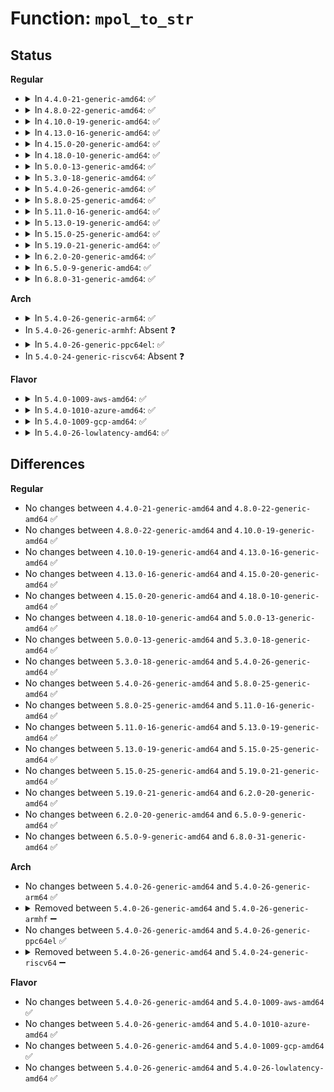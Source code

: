 # Function: <code>mpol_to_str</code>

## Status
<b>Regular</b>
<ul>
<li>
<details>
<summary>In <code>4.4.0-21-generic-amd64</code>: ✅</summary>

```c
void mpol_to_str(char * buffer, int maxlen, struct mempolicy * pol)
```

```json
{
  "name": "mpol_to_str",
  "collision_type": "Unique Global",
  "inline_type": "No",
  "funcs": [
    {
      "addr": 18446744071580824992,
      "name": "mpol_to_str",
      "external": true,
      "loc": "mm/mempolicy.c:2780",
      "file": "mm/mempolicy.c",
      "inline": "seen, unknown",
      "caller_inline": [],
      "caller_func": [
        "mm/shmem.c:shmem_show_options",
        "fs/proc/task_mmu.c:show_numa_map",
        "fs/proc/task_mmu.c:show_numa_map"
      ]
    }
  ],
  "symbols": [
    {
      "addr": 18446744071580824992,
      "name": "mpol_to_str",
      "section": ".text",
      "bind": "STB_GLOBAL",
      "size": 491
    }
  ]
}
```
</details>
</li>
<li>
<details>
<summary>In <code>4.8.0-22-generic-amd64</code>: ✅</summary>

```c
void mpol_to_str(char * buffer, int maxlen, struct mempolicy * pol)
```

```json
{
  "name": "mpol_to_str",
  "collision_type": "Unique Global",
  "inline_type": "No",
  "funcs": [
    {
      "addr": 18446744071580950480,
      "name": "mpol_to_str",
      "external": true,
      "loc": "mm/mempolicy.c:2817",
      "file": "mm/mempolicy.c",
      "inline": "seen, unknown",
      "caller_inline": [],
      "caller_func": [
        "mm/shmem.c:shmem_show_options",
        "fs/proc/task_mmu.c:show_numa_map",
        "fs/proc/task_mmu.c:show_numa_map"
      ]
    }
  ],
  "symbols": [
    {
      "addr": 18446744071580950480,
      "name": "mpol_to_str",
      "section": ".text",
      "bind": "STB_GLOBAL",
      "size": 487
    }
  ]
}
```
</details>
</li>
<li>
<details>
<summary>In <code>4.10.0-19-generic-amd64</code>: ✅</summary>

```c
void mpol_to_str(char * buffer, int maxlen, struct mempolicy * pol)
```

```json
{
  "name": "mpol_to_str",
  "collision_type": "Unique Global",
  "inline_type": "No",
  "funcs": [
    {
      "addr": 18446744071581023584,
      "name": "mpol_to_str",
      "external": true,
      "loc": "mm/mempolicy.c:2811",
      "file": "mm/mempolicy.c",
      "inline": "seen, unknown",
      "caller_inline": [],
      "caller_func": [
        "mm/shmem.c:shmem_show_options"
      ]
    }
  ],
  "symbols": [
    {
      "addr": 18446744071581023584,
      "name": "mpol_to_str",
      "section": ".text",
      "bind": "STB_GLOBAL",
      "size": 665
    }
  ]
}
```
</details>
</li>
<li>
<details>
<summary>In <code>4.13.0-16-generic-amd64</code>: ✅</summary>

```c
void mpol_to_str(char * buffer, int maxlen, struct mempolicy * pol)
```

```json
{
  "name": "mpol_to_str",
  "collision_type": "Unique Global",
  "inline_type": "No",
  "funcs": [
    {
      "addr": 18446744071581069424,
      "name": "mpol_to_str",
      "external": true,
      "loc": "mm/mempolicy.c:2713",
      "file": "mm/mempolicy.c",
      "inline": "seen, unknown",
      "caller_inline": [],
      "caller_func": [
        "mm/shmem.c:shmem_show_options"
      ]
    }
  ],
  "symbols": [
    {
      "addr": 18446744071581069424,
      "name": "mpol_to_str",
      "section": ".text",
      "bind": "STB_GLOBAL",
      "size": 596
    }
  ]
}
```
</details>
</li>
<li>
<details>
<summary>In <code>4.15.0-20-generic-amd64</code>: ✅</summary>

```c
void mpol_to_str(char * buffer, int maxlen, struct mempolicy * pol)
```

```json
{
  "name": "mpol_to_str",
  "collision_type": "Unique Global",
  "inline_type": "No",
  "funcs": [
    {
      "addr": 18446744071581180560,
      "name": "mpol_to_str",
      "external": true,
      "loc": "mm/mempolicy.c:2770",
      "file": "mm/mempolicy.c",
      "inline": "seen, unknown",
      "caller_inline": [],
      "caller_func": [
        "mm/shmem.c:shmem_show_options"
      ]
    }
  ],
  "symbols": [
    {
      "addr": 18446744071581180560,
      "name": "mpol_to_str",
      "section": ".text",
      "bind": "STB_GLOBAL",
      "size": 596
    }
  ]
}
```
</details>
</li>
<li>
<details>
<summary>In <code>4.18.0-10-generic-amd64</code>: ✅</summary>

```c
void mpol_to_str(char * buffer, int maxlen, struct mempolicy * pol)
```

```json
{
  "name": "mpol_to_str",
  "collision_type": "Unique Global",
  "inline_type": "No",
  "funcs": [
    {
      "addr": 18446744071581325376,
      "name": "mpol_to_str",
      "external": true,
      "loc": "mm/mempolicy.c:2831",
      "file": "mm/mempolicy.c",
      "inline": "seen, unknown",
      "caller_inline": [],
      "caller_func": [
        "mm/shmem.c:shmem_show_options"
      ]
    }
  ],
  "symbols": [
    {
      "addr": 18446744071581325376,
      "name": "mpol_to_str",
      "section": ".text",
      "bind": "STB_GLOBAL",
      "size": 609
    }
  ]
}
```
</details>
</li>
<li>
<details>
<summary>In <code>5.0.0-13-generic-amd64</code>: ✅</summary>

```c
void mpol_to_str(char * buffer, int maxlen, struct mempolicy * pol)
```

```json
{
  "name": "mpol_to_str",
  "collision_type": "Unique Global",
  "inline_type": "No",
  "funcs": [
    {
      "addr": 18446744071581409488,
      "name": "mpol_to_str",
      "external": true,
      "loc": "mm/mempolicy.c:2864",
      "file": "mm/mempolicy.c",
      "inline": "seen, unknown",
      "caller_inline": [],
      "caller_func": [
        "mm/shmem.c:shmem_show_options",
        "fs/proc/task_mmu.c:show_numa_map",
        "fs/proc/task_mmu.c:show_numa_map"
      ]
    }
  ],
  "symbols": [
    {
      "addr": 18446744071581409488,
      "name": "mpol_to_str",
      "section": ".text",
      "bind": "STB_GLOBAL",
      "size": 609
    }
  ]
}
```
</details>
</li>
<li>
<details>
<summary>In <code>5.3.0-18-generic-amd64</code>: ✅</summary>

```c
void mpol_to_str(char * buffer, int maxlen, struct mempolicy * pol)
```

```json
{
  "name": "mpol_to_str",
  "collision_type": "Unique Global",
  "inline_type": "No",
  "funcs": [
    {
      "addr": 18446744071581521680,
      "name": "mpol_to_str",
      "external": true,
      "loc": "mm/mempolicy.c:2885",
      "file": "mm/mempolicy.c",
      "inline": "seen, unknown",
      "caller_inline": [],
      "caller_func": [
        "mm/shmem.c:shmem_show_options",
        "fs/proc/task_mmu.c:show_numa_map",
        "fs/proc/task_mmu.c:show_numa_map"
      ]
    }
  ],
  "symbols": [
    {
      "addr": 18446744071581521680,
      "name": "mpol_to_str",
      "section": ".text",
      "bind": "STB_GLOBAL",
      "size": 606
    }
  ]
}
```
</details>
</li>
<li>
<details>
<summary>In <code>5.4.0-26-generic-amd64</code>: ✅</summary>

```c
void mpol_to_str(char * buffer, int maxlen, struct mempolicy * pol)
```

```json
{
  "name": "mpol_to_str",
  "collision_type": "Unique Global",
  "inline_type": "No",
  "funcs": [
    {
      "addr": 18446744071581586384,
      "name": "mpol_to_str",
      "external": true,
      "loc": "mm/mempolicy.c:2924",
      "file": "mm/mempolicy.c",
      "inline": "seen, unknown",
      "caller_inline": [],
      "caller_func": [
        "mm/shmem.c:shmem_show_options",
        "fs/proc/task_mmu.c:show_numa_map",
        "fs/proc/task_mmu.c:show_numa_map"
      ]
    }
  ],
  "symbols": [
    {
      "addr": 18446744071581586384,
      "name": "mpol_to_str",
      "section": ".text",
      "bind": "STB_GLOBAL",
      "size": 606
    }
  ]
}
```
</details>
</li>
<li>
<details>
<summary>In <code>5.8.0-25-generic-amd64</code>: ✅</summary>

```c
void mpol_to_str(char * buffer, int maxlen, struct mempolicy * pol)
```

```json
{
  "name": "mpol_to_str",
  "collision_type": "Unique Global",
  "inline_type": "No",
  "funcs": [
    {
      "addr": 18446744071581798352,
      "name": "mpol_to_str",
      "external": true,
      "loc": "mm/mempolicy.c:3027",
      "file": "mm/mempolicy.c",
      "inline": "seen, unknown",
      "caller_inline": [],
      "caller_func": [
        "mm/shmem.c:shmem_show_options",
        "fs/proc/task_mmu.c:show_numa_map",
        "fs/proc/task_mmu.c:show_numa_map"
      ]
    }
  ],
  "symbols": [
    {
      "addr": 18446744071581798352,
      "name": "mpol_to_str",
      "section": ".text",
      "bind": "STB_GLOBAL",
      "size": 606
    }
  ]
}
```
</details>
</li>
<li>
<details>
<summary>In <code>5.11.0-16-generic-amd64</code>: ✅</summary>

```c
void mpol_to_str(char * buffer, int maxlen, struct mempolicy * pol)
```

```json
{
  "name": "mpol_to_str",
  "collision_type": "Unique Global",
  "inline_type": "No",
  "funcs": [
    {
      "addr": 18446744071581846256,
      "name": "mpol_to_str",
      "external": true,
      "loc": "mm/mempolicy.c:3002",
      "file": "mm/mempolicy.c",
      "inline": "seen, unknown",
      "caller_inline": [],
      "caller_func": [
        "mm/shmem.c:shmem_show_options",
        "fs/proc/task_mmu.c:show_numa_map",
        "fs/proc/task_mmu.c:show_numa_map"
      ]
    }
  ],
  "symbols": [
    {
      "addr": 18446744071581846256,
      "name": "mpol_to_str",
      "section": ".text",
      "bind": "STB_GLOBAL",
      "size": 606
    }
  ]
}
```
</details>
</li>
<li>
<details>
<summary>In <code>5.13.0-19-generic-amd64</code>: ✅</summary>

```c
void mpol_to_str(char * buffer, int maxlen, struct mempolicy * pol)
```

```json
{
  "name": "mpol_to_str",
  "collision_type": "Unique Global",
  "inline_type": "No",
  "funcs": [
    {
      "addr": 18446744071581877040,
      "name": "mpol_to_str",
      "external": true,
      "loc": "mm/mempolicy.c:3010",
      "file": "mm/mempolicy.c",
      "inline": "seen, unknown",
      "caller_inline": [],
      "caller_func": [
        "mm/shmem.c:shmem_show_options",
        "fs/proc/task_mmu.c:show_numa_map",
        "fs/proc/task_mmu.c:show_numa_map"
      ]
    }
  ],
  "symbols": [
    {
      "addr": 18446744071581877040,
      "name": "mpol_to_str",
      "section": ".text",
      "bind": "STB_GLOBAL",
      "size": 645
    }
  ]
}
```
</details>
</li>
<li>
<details>
<summary>In <code>5.15.0-25-generic-amd64</code>: ✅</summary>

```c
void mpol_to_str(char * buffer, int maxlen, struct mempolicy * pol)
```

```json
{
  "name": "mpol_to_str",
  "collision_type": "Unique Global",
  "inline_type": "No",
  "funcs": [
    {
      "addr": 18446744071582168656,
      "name": "mpol_to_str",
      "external": true,
      "loc": "mm/mempolicy.c:2931",
      "file": "mm/mempolicy.c",
      "inline": "seen, unknown",
      "caller_inline": [],
      "caller_func": [
        "mm/shmem.c:shmem_show_options",
        "fs/proc/task_mmu.c:show_numa_map",
        "fs/proc/task_mmu.c:show_numa_map"
      ]
    }
  ],
  "symbols": [
    {
      "addr": 18446744071582168656,
      "name": "mpol_to_str",
      "section": ".text",
      "bind": "STB_GLOBAL",
      "size": 635
    }
  ]
}
```
</details>
</li>
<li>
<details>
<summary>In <code>5.19.0-21-generic-amd64</code>: ✅</summary>

```c
void mpol_to_str(char * buffer, int maxlen, struct mempolicy * pol)
```

```json
{
  "name": "mpol_to_str",
  "collision_type": "Unique Global",
  "inline_type": "No",
  "funcs": [
    {
      "addr": 18446744071582626352,
      "name": "mpol_to_str",
      "external": true,
      "loc": "mm/mempolicy.c:3108",
      "file": "mm/mempolicy.c",
      "inline": "seen, unknown",
      "caller_inline": [],
      "caller_func": [
        "mm/shmem.c:shmem_show_options",
        "fs/proc/task_mmu.c:show_numa_map",
        "fs/proc/task_mmu.c:show_numa_map"
      ]
    }
  ],
  "symbols": [
    {
      "addr": 18446744071582626352,
      "name": "mpol_to_str",
      "section": ".text",
      "bind": "STB_GLOBAL",
      "size": 655
    }
  ]
}
```
</details>
</li>
<li>
<details>
<summary>In <code>6.2.0-20-generic-amd64</code>: ✅</summary>

```c
void mpol_to_str(char * buffer, int maxlen, struct mempolicy * pol)
```

```json
{
  "name": "mpol_to_str",
  "collision_type": "Unique Global",
  "inline_type": "No",
  "funcs": [
    {
      "addr": 18446744071583150768,
      "name": "mpol_to_str",
      "external": true,
      "loc": "mm/mempolicy.c:3123",
      "file": "mm/mempolicy.c",
      "inline": "seen, unknown",
      "caller_inline": [],
      "caller_func": [
        "mm/shmem.c:shmem_show_options",
        "fs/proc/task_mmu.c:show_numa_map",
        "fs/proc/task_mmu.c:show_numa_map"
      ]
    }
  ],
  "symbols": [
    {
      "addr": 18446744071583150768,
      "name": "mpol_to_str",
      "section": ".text",
      "bind": "STB_GLOBAL",
      "size": 655
    }
  ]
}
```
</details>
</li>
<li>
<details>
<summary>In <code>6.5.0-9-generic-amd64</code>: ✅</summary>

```c
void mpol_to_str(char * buffer, int maxlen, struct mempolicy * pol)
```

```json
{
  "name": "mpol_to_str",
  "collision_type": "Unique Global",
  "inline_type": "No",
  "funcs": [
    {
      "addr": 18446744071583361120,
      "name": "mpol_to_str",
      "external": true,
      "loc": "mm/mempolicy.c:3134",
      "file": "mm/mempolicy.c",
      "inline": "seen, unknown",
      "caller_inline": [],
      "caller_func": [
        "mm/shmem.c:shmem_show_options",
        "fs/proc/task_mmu.c:show_numa_map",
        "fs/proc/task_mmu.c:show_numa_map"
      ]
    }
  ],
  "symbols": [
    {
      "addr": 18446744071583361120,
      "name": "mpol_to_str",
      "section": ".text",
      "bind": "STB_GLOBAL",
      "size": 638
    }
  ]
}
```
</details>
</li>
<li>
<details>
<summary>In <code>6.8.0-31-generic-amd64</code>: ✅</summary>

```c
void mpol_to_str(char * buffer, int maxlen, struct mempolicy * pol)
```

```json
{
  "name": "mpol_to_str",
  "collision_type": "Unique Global",
  "inline_type": "No",
  "funcs": [
    {
      "addr": 18446744071583597568,
      "name": "mpol_to_str",
      "external": true,
      "loc": "mm/mempolicy.c:3024",
      "file": "mm/mempolicy.c",
      "inline": "seen, unknown",
      "caller_inline": [],
      "caller_func": [
        "mm/shmem.c:shmem_show_options",
        "fs/proc/task_mmu.c:show_numa_map",
        "fs/proc/task_mmu.c:show_numa_map"
      ]
    }
  ],
  "symbols": [
    {
      "addr": 18446744071583597568,
      "name": "mpol_to_str",
      "section": ".text",
      "bind": "STB_GLOBAL",
      "size": 638
    }
  ]
}
```
</details>
</li>
</ul>
<b>Arch</b>
<ul>
<li>
<details>
<summary>In <code>5.4.0-26-generic-arm64</code>: ✅</summary>

```c
void mpol_to_str(char * buffer, int maxlen, struct mempolicy * pol)
```

```json
{
  "name": "mpol_to_str",
  "collision_type": "Unique Global",
  "inline_type": "No",
  "funcs": [
    {
      "addr": 18446603336493023776,
      "name": "mpol_to_str",
      "external": true,
      "loc": "mm/mempolicy.c:2924",
      "file": "mm/mempolicy.c",
      "inline": "seen, unknown",
      "caller_inline": [],
      "caller_func": [
        "mm/shmem.c:shmem_show_options",
        "fs/proc/task_mmu.c:show_numa_map",
        "fs/proc/task_mmu.c:show_numa_map"
      ]
    }
  ],
  "symbols": [
    {
      "addr": 18446603336493023776,
      "name": "mpol_to_str",
      "section": ".text",
      "bind": "STB_GLOBAL",
      "size": 524
    }
  ]
}
```
</details>
</li>
<li>
In <code>5.4.0-26-generic-armhf</code>: Absent ❓
</li>
<li>
<details>
<summary>In <code>5.4.0-26-generic-ppc64el</code>: ✅</summary>

```c
void mpol_to_str(char * buffer, int maxlen, struct mempolicy * pol)
```

```json
{
  "name": "mpol_to_str",
  "collision_type": "Unique Global",
  "inline_type": "No",
  "funcs": [
    {
      "addr": 13835058055286453472,
      "name": "mpol_to_str",
      "external": true,
      "loc": "mm/mempolicy.c:2924",
      "file": "mm/mempolicy.c",
      "inline": "seen, unknown",
      "caller_inline": [],
      "caller_func": [
        "mm/shmem.c:shmem_show_options",
        "fs/proc/task_mmu.c:show_numa_map",
        "fs/proc/task_mmu.c:show_numa_map"
      ]
    }
  ],
  "symbols": [
    {
      "addr": 13835058055286453472,
      "name": "mpol_to_str",
      "section": ".text",
      "bind": "STB_GLOBAL",
      "size": 732
    }
  ]
}
```
</details>
</li>
<li>
In <code>5.4.0-24-generic-riscv64</code>: Absent ❓
</li>
</ul>
<b>Flavor</b>
<ul>
<li>
<details>
<summary>In <code>5.4.0-1009-aws-amd64</code>: ✅</summary>

```c
void mpol_to_str(char * buffer, int maxlen, struct mempolicy * pol)
```

```json
{
  "name": "mpol_to_str",
  "collision_type": "Unique Global",
  "inline_type": "No",
  "funcs": [
    {
      "addr": 18446744071581555120,
      "name": "mpol_to_str",
      "external": true,
      "loc": "mm/mempolicy.c:2924",
      "file": "mm/mempolicy.c",
      "inline": "seen, unknown",
      "caller_inline": [],
      "caller_func": [
        "mm/shmem.c:shmem_show_options",
        "fs/proc/task_mmu.c:show_numa_map",
        "fs/proc/task_mmu.c:show_numa_map"
      ]
    }
  ],
  "symbols": [
    {
      "addr": 18446744071581555120,
      "name": "mpol_to_str",
      "section": ".text",
      "bind": "STB_GLOBAL",
      "size": 606
    }
  ]
}
```
</details>
</li>
<li>
<details>
<summary>In <code>5.4.0-1010-azure-amd64</code>: ✅</summary>

```c
void mpol_to_str(char * buffer, int maxlen, struct mempolicy * pol)
```

```json
{
  "name": "mpol_to_str",
  "collision_type": "Unique Global",
  "inline_type": "No",
  "funcs": [
    {
      "addr": 18446744071581496768,
      "name": "mpol_to_str",
      "external": true,
      "loc": "mm/mempolicy.c:2924",
      "file": "mm/mempolicy.c",
      "inline": "seen, unknown",
      "caller_inline": [],
      "caller_func": [
        "mm/shmem.c:shmem_show_options",
        "fs/proc/task_mmu.c:show_numa_map",
        "fs/proc/task_mmu.c:show_numa_map"
      ]
    }
  ],
  "symbols": [
    {
      "addr": 18446744071581496768,
      "name": "mpol_to_str",
      "section": ".text",
      "bind": "STB_GLOBAL",
      "size": 606
    }
  ]
}
```
</details>
</li>
<li>
<details>
<summary>In <code>5.4.0-1009-gcp-amd64</code>: ✅</summary>

```c
void mpol_to_str(char * buffer, int maxlen, struct mempolicy * pol)
```

```json
{
  "name": "mpol_to_str",
  "collision_type": "Unique Global",
  "inline_type": "No",
  "funcs": [
    {
      "addr": 18446744071581546432,
      "name": "mpol_to_str",
      "external": true,
      "loc": "mm/mempolicy.c:2924",
      "file": "mm/mempolicy.c",
      "inline": "seen, unknown",
      "caller_inline": [],
      "caller_func": [
        "mm/shmem.c:shmem_show_options",
        "fs/proc/task_mmu.c:show_numa_map",
        "fs/proc/task_mmu.c:show_numa_map"
      ]
    }
  ],
  "symbols": [
    {
      "addr": 18446744071581546432,
      "name": "mpol_to_str",
      "section": ".text",
      "bind": "STB_GLOBAL",
      "size": 606
    }
  ]
}
```
</details>
</li>
<li>
<details>
<summary>In <code>5.4.0-26-lowlatency-amd64</code>: ✅</summary>

```c
void mpol_to_str(char * buffer, int maxlen, struct mempolicy * pol)
```

```json
{
  "name": "mpol_to_str",
  "collision_type": "Unique Global",
  "inline_type": "No",
  "funcs": [
    {
      "addr": 18446744071581611552,
      "name": "mpol_to_str",
      "external": true,
      "loc": "mm/mempolicy.c:2924",
      "file": "mm/mempolicy.c",
      "inline": "seen, unknown",
      "caller_inline": [],
      "caller_func": [
        "mm/shmem.c:shmem_show_options",
        "fs/proc/task_mmu.c:show_numa_map",
        "fs/proc/task_mmu.c:show_numa_map"
      ]
    }
  ],
  "symbols": [
    {
      "addr": 18446744071581611552,
      "name": "mpol_to_str",
      "section": ".text",
      "bind": "STB_GLOBAL",
      "size": 606
    }
  ]
}
```
</details>
</li>
</ul>

## Differences
<b>Regular</b>
<ul>
<li>
No changes between <code>4.4.0-21-generic-amd64</code> and <code>4.8.0-22-generic-amd64</code> ✅
</li>
<li>
No changes between <code>4.8.0-22-generic-amd64</code> and <code>4.10.0-19-generic-amd64</code> ✅
</li>
<li>
No changes between <code>4.10.0-19-generic-amd64</code> and <code>4.13.0-16-generic-amd64</code> ✅
</li>
<li>
No changes between <code>4.13.0-16-generic-amd64</code> and <code>4.15.0-20-generic-amd64</code> ✅
</li>
<li>
No changes between <code>4.15.0-20-generic-amd64</code> and <code>4.18.0-10-generic-amd64</code> ✅
</li>
<li>
No changes between <code>4.18.0-10-generic-amd64</code> and <code>5.0.0-13-generic-amd64</code> ✅
</li>
<li>
No changes between <code>5.0.0-13-generic-amd64</code> and <code>5.3.0-18-generic-amd64</code> ✅
</li>
<li>
No changes between <code>5.3.0-18-generic-amd64</code> and <code>5.4.0-26-generic-amd64</code> ✅
</li>
<li>
No changes between <code>5.4.0-26-generic-amd64</code> and <code>5.8.0-25-generic-amd64</code> ✅
</li>
<li>
No changes between <code>5.8.0-25-generic-amd64</code> and <code>5.11.0-16-generic-amd64</code> ✅
</li>
<li>
No changes between <code>5.11.0-16-generic-amd64</code> and <code>5.13.0-19-generic-amd64</code> ✅
</li>
<li>
No changes between <code>5.13.0-19-generic-amd64</code> and <code>5.15.0-25-generic-amd64</code> ✅
</li>
<li>
No changes between <code>5.15.0-25-generic-amd64</code> and <code>5.19.0-21-generic-amd64</code> ✅
</li>
<li>
No changes between <code>5.19.0-21-generic-amd64</code> and <code>6.2.0-20-generic-amd64</code> ✅
</li>
<li>
No changes between <code>6.2.0-20-generic-amd64</code> and <code>6.5.0-9-generic-amd64</code> ✅
</li>
<li>
No changes between <code>6.5.0-9-generic-amd64</code> and <code>6.8.0-31-generic-amd64</code> ✅
</li>
</ul>
<b>Arch</b>
<ul>
<li>
No changes between <code>5.4.0-26-generic-amd64</code> and <code>5.4.0-26-generic-arm64</code> ✅
</li>
<li>
<details>
<summary>Removed between <code>5.4.0-26-generic-amd64</code> and <code>5.4.0-26-generic-armhf</code> ➖</summary>

```c
void mpol_to_str(char * buffer, int maxlen, struct mempolicy * pol)
```
</details>
</li>
<li>
No changes between <code>5.4.0-26-generic-amd64</code> and <code>5.4.0-26-generic-ppc64el</code> ✅
</li>
<li>
<details>
<summary>Removed between <code>5.4.0-26-generic-amd64</code> and <code>5.4.0-24-generic-riscv64</code> ➖</summary>

```c
void mpol_to_str(char * buffer, int maxlen, struct mempolicy * pol)
```
</details>
</li>
</ul>
<b>Flavor</b>
<ul>
<li>
No changes between <code>5.4.0-26-generic-amd64</code> and <code>5.4.0-1009-aws-amd64</code> ✅
</li>
<li>
No changes between <code>5.4.0-26-generic-amd64</code> and <code>5.4.0-1010-azure-amd64</code> ✅
</li>
<li>
No changes between <code>5.4.0-26-generic-amd64</code> and <code>5.4.0-1009-gcp-amd64</code> ✅
</li>
<li>
No changes between <code>5.4.0-26-generic-amd64</code> and <code>5.4.0-26-lowlatency-amd64</code> ✅
</li>
</ul>
